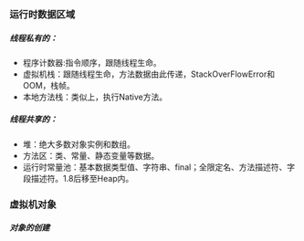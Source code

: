 ### 运行时数据区域  
##### 线程私有的：
* 程序计数器:指令顺序，跟随线程生命。  
* 虚拟机栈：跟随线程生命，方法数据由此传递，StackOverFlowError和OOM，栈帧。
* 本地方法栈：类似上，执行Native方法。
##### 线程共享的：
* 堆：绝大多数对象实例和数组。
* 方法区：类、常量、静态变量等数据。
* 运行时常量池：基本数据类型值、字符串、final；全限定名、方法描述符、字段描述符。1.8后移至Heap内。
### 虚拟机对象  
##### 对象的创建


